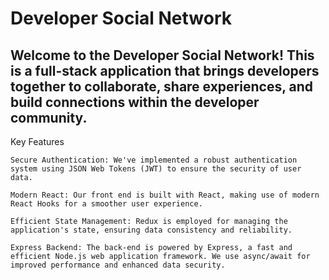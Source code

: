 # Developer Social Network

## Welcome to the Developer Social Network! This is a full-stack application that brings developers together to collaborate, share experiences, and build connections within the developer community.
Key Features

    Secure Authentication: We've implemented a robust authentication system using JSON Web Tokens (JWT) to ensure the security of user data.

    Modern React: Our front end is built with React, making use of modern React Hooks for a smoother user experience.

    Efficient State Management: Redux is employed for managing the application's state, ensuring data consistency and reliability.

    Express Backend: The back-end is powered by Express, a fast and efficient Node.js web application framework. We use async/await for improved performance and enhanced data security.


